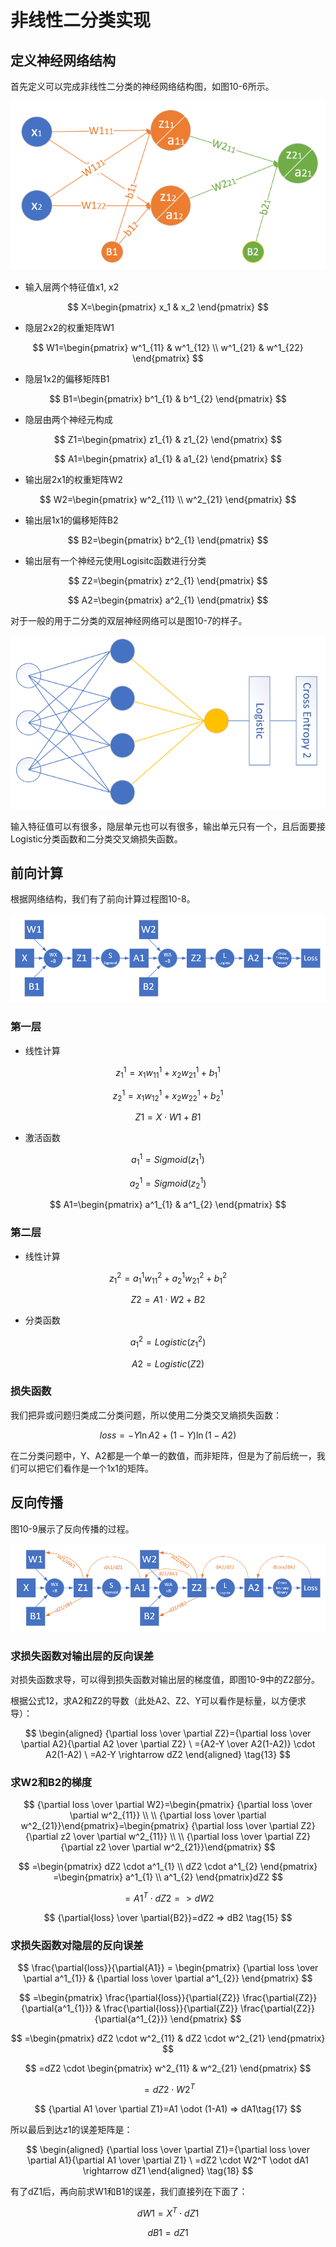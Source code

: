 # 非线性二分类实现

## 定义神经网络结构

首先定义可以完成非线性二分类的神经网络结构图，如图10-6所示。

![&#x56FE;10-6 &#x975E;&#x7EBF;&#x6027;&#x4E8C;&#x5206;&#x7C7B;&#x795E;&#x7ECF;&#x7F51;&#x7EDC;&#x7ED3;&#x6784;&#x56FE;](../.gitbook/assets/image%20%28198%29.png)

* 输入层两个特征值x1, x2 

$$
X=\begin{pmatrix} x_1 & x_2 \end{pmatrix}
$$

* 隐层2x2的权重矩阵W1 

$$
W1=\begin{pmatrix}
    w^1_{11} & w^1_{12} \\
    w^1_{21} & w^1_{22} 
  \end{pmatrix}
$$

* 隐层1x2的偏移矩阵B1

$$
B1=\begin{pmatrix}
    b^1_{1} & b^1_{2}
  \end{pmatrix}
$$

* 隐层由两个神经元构成 

$$
Z1=\begin{pmatrix} z1_{1} & z1_{2} \end{pmatrix}
$$

$$
A1=\begin{pmatrix} a1_{1} & a1_{2} \end{pmatrix}
$$

* 输出层2x1的权重矩阵W2 

$$
W2=\begin{pmatrix}
    w^2_{11} \\
    w^2_{21}  
  \end{pmatrix}
$$

* 输出层1x1的偏移矩阵B2

$$
B2=\begin{pmatrix}
    b^2_{1}
  \end{pmatrix}
$$

* 输出层有一个神经元使用Logisitc函数进行分类 

$$
Z2=\begin{pmatrix}
    z^2_{1}
  \end{pmatrix}
$$

$$
A2=\begin{pmatrix}
    a^2_{1}
  \end{pmatrix}
$$

对于一般的用于二分类的双层神经网络可以是图10-7的样子。

![&#x56FE;10-7 &#x901A;&#x7528;&#x7684;&#x4E8C;&#x5206;&#x7C7B;&#x795E;&#x7ECF;&#x7F51;&#x7EDC;&#x7ED3;&#x6784;&#x56FE;](../.gitbook/assets/image%20%28226%29.png)

输入特征值可以有很多，隐层单元也可以有很多，输出单元只有一个，且后面要接Logistic分类函数和二分类交叉熵损失函数。

## 前向计算

根据网络结构，我们有了前向计算过程图10-8。

![&#x56FE;10-8 &#x524D;&#x5411;&#x8BA1;&#x7B97;&#x8FC7;&#x7A0B;](../.gitbook/assets/image%20%28202%29.png)

### 第一层

* 线性计算

$$
z^1_{1} = x_{1} w^1_{11} + x_{2} w^1_{21} + b^1_{1}
$$

$$
z^1_{2} = x_{1} w^1_{12} + x_{2} w^1_{22} + b^1_{2}
$$

$$
Z1 = X \cdot W1 + B1
$$

* 激活函数

$$
a^1_{1} = Sigmoid(z^1_{1})
$$

$$
a^1_{2} = Sigmoid(z^1_{2})
$$

$$
A1=\begin{pmatrix}
  a^1_{1} & a^1_{2}
\end{pmatrix}
$$

### 第二层

* 线性计算

$$
z^2_1 = a^1_{1} w^2_{11} + a^1_{2} w^2_{21} + b^2_{1}
$$

$$
Z2 = A1 \cdot W2 + B2
$$

* 分类函数

$$
a^2_1 = Logistic(z^2_1)
$$

$$
A2 = Logistic(Z2)
$$

### 损失函数

我们把异或问题归类成二分类问题，所以使用二分类交叉熵损失函数：

$$ loss = -Y \ln A2 + (1-Y) \ln (1-A2) \tag{12} $$

在二分类问题中，Y、A2都是一个单一的数值，而非矩阵，但是为了前后统一，我们可以把它们看作是一个1x1的矩阵。

## 反向传播

图10-9展示了反向传播的过程。

![&#x56FE;10-9 &#x53CD;&#x5411;&#x4F20;&#x64AD;&#x8FC7;&#x7A0B;](../.gitbook/assets/image%20%28199%29.png)

### 求损失函数对输出层的反向误差

对损失函数求导，可以得到损失函数对输出层的梯度值，即图10-9中的Z2部分。

根据公式12，求A2和Z2的导数（此处A2、Z2、Y可以看作是标量，以方便求导）：

$$ \begin{aligned} {\partial loss \over \partial Z2}={\partial loss \over \partial A2}{\partial A2 \over \partial Z2} \ ={A2-Y \over A2(1-A2)} \cdot A2(1-A2) \ =A2-Y \rightarrow dZ2 \end{aligned} \tag{13} $$

### 求W2和B2的梯度

$$
{\partial loss \over \partial W2}=\begin{pmatrix}  {\partial loss \over \partial w^2_{11}} \\  \\  {\partial loss \over \partial w^2_{21}}\end{pmatrix}=\begin{pmatrix}  {\partial loss \over \partial Z2}{\partial z2 \over \partial w^2_{11}} \\  \\  {\partial loss \over \partial Z2}{\partial z2 \over \partial w^2_{21}}\end{pmatrix}
$$

$$
=\begin{pmatrix}
  dZ2 \cdot a^1_{1} \\
  dZ2 \cdot a^1_{2} 
\end{pmatrix}
=\begin{pmatrix}
  a^1_{1} \\ a^1_{2}
\end{pmatrix}dZ2
$$

$$
=A1^T \cdot dZ2 => dW2  \tag{14}
$$

$$
{\partial{loss} \over \partial{B2}}=dZ2 => dB2 \tag{15}
$$

### 求损失函数对隐层的反向误差

$$
\frac{\partial{loss}}{\partial{A1}} = \begin{pmatrix}  {\partial loss \over \partial a^1_{1}} & {\partial loss \over \partial a^1_{2}} \end{pmatrix}
$$

$$
=\begin{pmatrix}
\frac{\partial{loss}}{\partial{Z2}} \frac{\partial{Z2}}{\partial{a^1_{1}}} & \frac{\partial{loss}}{\partial{Z2}}  \frac{\partial{Z2}}{\partial{a^1_{2}}}  
\end{pmatrix}
$$

$$
=\begin{pmatrix}
dZ2 \cdot w^2_{11} & dZ2 \cdot w^2_{21}
\end{pmatrix}
$$

$$
=dZ2 \cdot \begin{pmatrix}
  w^2_{11} & w^2_{21}
\end{pmatrix}
$$

$$
=dZ2 \cdot W2^T \tag{16}
$$

$$
{\partial A1 \over \partial Z1}=A1 \odot (1-A1) => dA1\tag{17}
$$

所以最后到达z1的误差矩阵是：

$$ \begin{aligned} {\partial loss \over \partial Z1}={\partial loss \over \partial A1}{\partial A1 \over \partial Z1} \ =dZ2 \cdot W2^T \odot dA1 \rightarrow dZ1 \end{aligned} \tag{18} $$

有了dZ1后，再向前求W1和B1的误差，我们直接列在下面了：

$$
dW1=X^T \cdot dZ1 \tag{19}
$$

$$
dB1=dZ1 \tag{20}
$$

